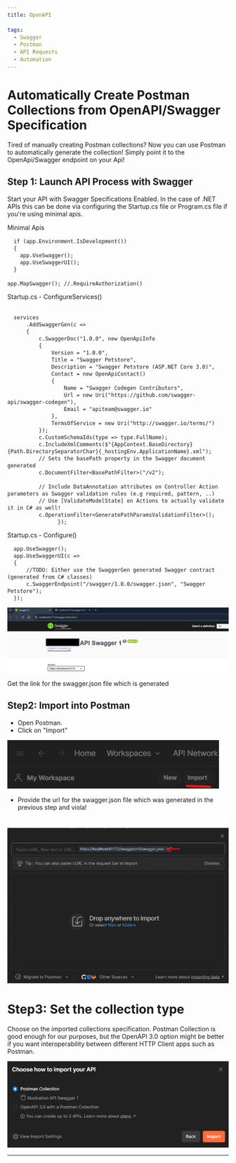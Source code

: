 ```yaml
---
title: OpenAPI 

tags:
  - Swagger
  - Postman
  - API Requests
  - Automation
---
```


# Automatically Create Postman Collections from OpenAPI/Swagger Specification

Tired of manually creating Postman collections? Now you can use Postman to automatically generate the collection! Simply point it to the OpenApi/Swagger endpoint on your Api! 

## Step 1: Launch API Process with Swagger

Start your API with Swagger Specifications Enabled. In the case of .NET APIs this can be done via configuring the Startup.cs file or Program.cs file if you're using minimal apis.

Minimal Apis
```
  if (app.Environment.IsDevelopment())
  {
    app.UseSwagger();
    app.UseSwaggerUI();
  }

app.MapSwagger(); //.RequireAuthorization()
```

Startup.cs - ConfigureServices()
```

  services
      .AddSwaggerGen(c =>
      {
          c.SwaggerDoc("1.0.0", new OpenApiInfo
          {
              Version = "1.0.0",
              Title = "Swagger Petstore",
              Description = "Swagger Petstore (ASP.NET Core 3.0)",
              Contact = new OpenApiContact()
              {
                  Name = "Swagger Codegen Contributors",
                  Url = new Uri("https://github.com/swagger-api/swagger-codegen"),
                  Email = "apiteam@swagger.io"
              },
              TermsOfService = new Uri("http://swagger.io/terms/")
          });
          c.CustomSchemaIds(type => type.FullName);
          c.IncludeXmlComments($"{AppContext.BaseDirectory}{Path.DirectorySeparatorChar}{_hostingEnv.ApplicationName}.xml");
          // Sets the basePath property in the Swagger document generated
          c.DocumentFilter<BasePathFilter>("/v2");

          // Include DataAnnotation attributes on Controller Action parameters as Swagger validation rules (e.g required, pattern, ..)
          // Use [ValidateModelState] on Actions to actually validate it in C# as well!
          c.OperationFilter<GeneratePathParamsValidationFilter>();
                });
```

Startup.cs - Configure()
```
  app.UseSwagger();
  app.UseSwaggerUI(c =>
  {
      //TODO: Either use the SwaggerGen generated Swagger contract (generated from C# classes)
      c.SwaggerEndpoint("/swagger/1.0.0/swagger.json", "Swagger Petstore");
  });
```

![Swagger](./images/sw1.png)

Get the link for the swagger.json file which is generated 

## Step2: Import into Postman

- Open Postman.
- Click on "Import"

![Import](./images/sw2.png)

- Provide the url for the swagger.json file which was generated in the previous step and viola!

![Import2](./images/sw3.png)


# Step3: Set the collection type

Choose on the imported collections specification. Postman Collection is good enough for our purposes, but the OpenAPI 3.0 option might be better if you want interoperability between different HTTP Client apps such as Postman.

![Import3](./images/sw4.png)

---
